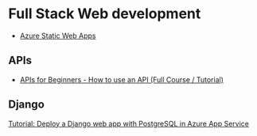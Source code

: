 # Full Stack Web development

- [Azure Static Web Apps](https://github.com/GeekTrainer/aswa-workshop)

## APIs

- [APIs for Beginners - How to use an API (Full Course / Tutorial)](https://www.youtube.com/watch?v=GZvSYJDk-us)

## Django

[Tutorial: Deploy a Django web app with PostgreSQL in Azure App Service](https://docs.microsoft.com/en-us/azure/app-service/tutorial-python-postgresql-app)
